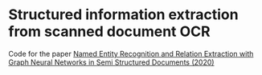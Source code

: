 # Structured information extraction from scanned document OCR
Code for the paper [Named Entity Recognition and Relation Extraction
with Graph Neural Networks in Semi Structured
Documents (2020)](https://priba.github.io/assets/publi/conf/2020_ICPR_MCarbonell.pdf)
